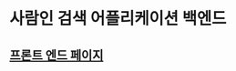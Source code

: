 <h1> 사람인 검색 어플리케이션 백엔드</h1>

<h2><a href="https://github.com/hyeonahc/job-search">프론트 엔드 페이지</a></h2>
